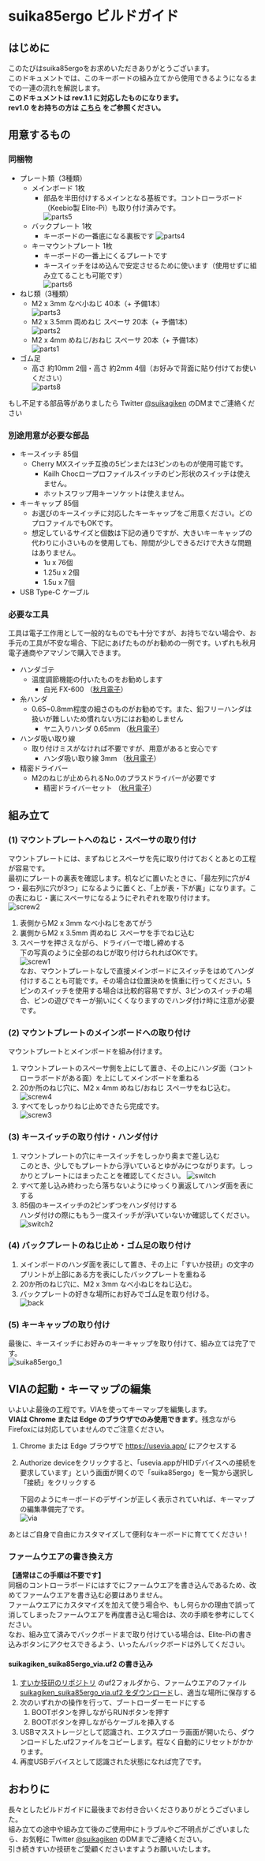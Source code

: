 # suika85ergo ビルドガイド

## はじめに
このたびはsuika85ergoをお求めいただきありがとうございます。  
このドキュメントでは、このキーボードの組み立てから使用できるようになるまでの一連の流れを解説します。  
**このドキュメントは rev.1.1 に対応したものになります。**  
**rev1.0 をお持ちの方は [こちら](buildguide.md) をご参照ください。**

## 用意するもの

### 同梱物
* プレート類（3種類）
  * メインボード 1枚
    * 部品を半田付けするメインとなる基板です。コントローラボード（Keebio製 Elite-Pi）も取り付け済みです。  
      ![parts5](img/parts10.jpg)
  * バックプレート 1枚
    * キーボードの一番底になる裏板です
      ![parts4](img/parts4.jpg)
  * キーマウントプレート 1枚
    * キーボードの一番上にくるプレートです
    * キースイッチをはめ込んで安定させるために使います（使用せずに組み立てることも可能です）  
      ![parts6](img/parts6.jpg)
* ねじ類（3種類）
  * M2 x 3mm なべ小ねじ 40本（+ 予備1本）  
     ![parts3](img/parts3.jpg)  
  * M2 x 3.5mm 両めねじ スペーサ 20本（+ 予備1本）  
     ![parts2](img/parts2.jpg)  
  * M2 x 4mm めねじ/おねじ スペーサ 20本（+ 予備1本）  
     ![parts1](img/parts1.jpg)  
* ゴム足
  * 高さ 約10mm 2個・高さ 約2mm 4個（お好みで背面に貼り付けてお使いください）  
     ![parts8](img/parts8.jpg)
  
もし不足する部品等がありましたら Twitter [@suikagiken](https://twitter.com/suikagiken) のDMまでご連絡ください

### 別途用意が必要な部品
* キースイッチ 85個
  * Cherry MXスイッチ互換の5ピンまたは3ピンのものが使用可能です。
    * Kailh Chocロープロファイルスイッチのピン形状のスイッチは使えません。
    * ホットスワップ用キーソケットは使えません。
* キーキャップ 85個
  * お選びのキースイッチに対応したキーキャップをご用意ください。どのプロファイルでもOKです。
  * 想定しているサイズと個数は下記の通りですが、大きいキーキャップの代わりに小さいものを使用しても、隙間が少しできるだけで大きな問題はありません。
    * 1u x 76個
    * 1.25u x 2個
    * 1.5u x 7個
* USB Type-C ケーブル

### 必要な工具
工具は電子工作用として一般的なものでも十分ですが、お持ちでない場合や、お手元の工具が不安な場合、下記にあげたものがお勧めの一例です。いずれも秋月電子通商やアマゾンで購入できます。
* ハンダゴテ
  * 温度調節機能の付いたものをお勧めします
    * 白光 FX-600 （[秋月電子](https://akizukidenshi.com/catalog/g/g114456/)）
* 糸ハンダ
  * 0.65~0.8mm程度の細さのものがお勧めです。また、鉛フリーハンダは扱いが難しいため慣れない方にはお勧めしません
    * ヤニ入りハンダ 0.65mm （[秋月電子](https://akizukidenshi.com/catalog/g/g109556/)）
* ハンダ吸い取り線
  * 取り付けミスがなければ不要ですが、用意があると安心です
    * ハンダ吸い取り線 3mm （[秋月電子](https://akizukidenshi.com/catalog/g/g102539/)）
* 精密ドライバー
  * M2のねじが止められるNo.0のプラスドライバーが必要です
    * 精密ドライバーセット （[秋月電子](https://akizukidenshi.com/catalog/g/g118343/)）

## 組み立て

### (1) マウントプレートへのねじ・スペーサの取り付け
マウントプレートには、まずねじとスペーサを先に取り付けておくとあとの工程が容易です。  
最初にプレートの裏表を確認します。机などに置いたときに、「最左列に穴が4つ・最右列に穴が3つ」になるように置くと、「上が表・下が裏」になります。この表にねじ・裏にスペーサになるようにぞれぞれを取り付けます。  
![screw2](img/screw2.jpg)  
1. 表側からM2 x 3mm なべ小ねじをあてがう
2. 裏側からM2 x 3.5mm 両めねじ スペーサを手でねじ込む
3. スペーサを押さえながら、ドライバーで増し締めする  
   下の写真のように全部のねじが取り付けられればOKです。  
![screw1](img/screw1.jpg)  
なお、マウントプレートなしで直接メインボードにスイッチをはめてハンダ付けすることも可能です。その場合は位置決めを慎重に行ってください。5ピンのスイッチを使用する場合は比較的容易ですが、3ピンのスイッチの場合、ピンの遊びでキーが揃いにくくなりますのでハンダ付け時に注意が必要です。

### (2) マウントプレートのメインボードへの取り付け
マウントプレートとメインボードを組み付けます。
1. マウントプレートのスペーサ側を上にして置き、その上にハンダ面（コントローラボードがある面）を上にしてメインボードを重ねる
2. 20か所のねじ穴に、M2 x 4mm めねじ/おねじ スペーサをねじ込む。  
   ![screw4](img/screw4.jpg)  
3. すべてをしっかりねじ止めできたら完成です。  
   ![screw3](img/screw3.jpg)  

### (3) キースイッチの取り付け・ハンダ付け
1. マウントプレートの穴にキースイッチをしっかり奥まで差し込む  
   このとき、少しでもプレートから浮いているとゆがみにつながります。しっかりとプレートにはまったことを確認してください。
    ![switch](img/switch.jpg)
2. すべて差し込み終わったら落ちないようにゆっくり裏返してハンダ面を表にする
3. 85個のキースイッチの2ピンずつをハンダ付けする  
   ハンダ付けの際にももう一度スイッチが浮いていないか確認してください。  
   ![switch2](img/switch2.jpg)


### (4) バックプレートのねじ止め・ゴム足の取り付け
1. メインボードのハンダ面を表にして置き、その上に「すいか技研」の文字のプリントが上部にある方を表にしたバックプレートを重ねる
2. 20か所のねじ穴に、M2 x 3mm なべ小ねじをねじ込む。
3. バックプレートの好きな場所にお好みでゴム足を取り付ける。  
   ![back](img/back.jpg)

### (5) キーキャップの取り付け
最後に、キースイッチにお好みのキーキャップを取り付けて、組み立ては完了です。  
   ![suika85ergo_1](img/suika85ergo_1s.jpg)
  
## VIAの起動・キーマップの編集
いよいよ最後の工程です。VIAを使ってキーマップを編集します。  
**VIAは Chrome または Edge のブラウザでのみ使用できます**。残念ながらFirefoxには対応していませんのでご注意ください。
1. Chrome または Edge ブラウザで https://usevia.app/ にアクセスする
2. Authorize deviceをクリックすると、「usevia.appがHIDデバイスへの接続を要求しています」という画面が開くので「suika85ergo」を一覧から選択し「接続」をクリックする
   
   下図のようにキーボードのデザインが正しく表示されていれば、キーマップの編集準備完了です。  
      ![via](img/via.png)

あとはご自身で自由にカスタマイズして便利なキーボードに育ててください！

### ファームウエアの書き換え方
**【通常はこの手順は不要です】**  
同梱のコントローラボードにはすでにファームウエアを書き込んであるため、改めてファームウエアを書き込む必要はありません。  
ファームウエアにカスタマイズを加えて使う場合や、もし何らかの理由で誤って消してしまったファームウエアを再度書き込む場合は、次の手順を参考にしてください。  
なお、組み立て済みでバックボードまで取り付けている場合は、Elite-Piの書き込みボタンにアクセスできるよう、いったんバックボードは外してください。

#### suikagiken_suika85ergo_via.uf2 の書き込み
1. [すいか技研のリポジトリ](https://github.com/suikagiken/suika85ergo) のuf2フォルダから、ファームウエアのファイル[suikagiken_suika85ergo_via.uf2 をダウンロード](https://github.com/suikagiken/suika85ergo/blob/main/hex/suikagiken_suika85ergo_via.uf2)し、適当な場所に保存する
2. 次のいずれかの操作を行って、ブートローダーモードにする  
   1. BOOTボタンを押しながらRUNボタンを押す
   2. BOOTボタンを押しながらケーブルを挿入する
3. USBマスストレージとして認識され、エクスプローラ画面が開いたら、ダウンロードした.uf2ファイルをコピーします。程なく自動的にリセットがかかります。
4. 再度USBデバイスとして認識された状態になれば完了です。  

## おわりに
長々としたビルドガイドに最後までお付き合いくださりありがとうございました。  
組み立ての途中や組み立て後のご使用中にトラブルやご不明点がございましたら、お気軽に Twitter [@suikagiken](https://twitter.com/suikagiken) のDMまでご連絡ください。  
引き続きすいか技研をご愛顧くださいますようお願いいたします。

